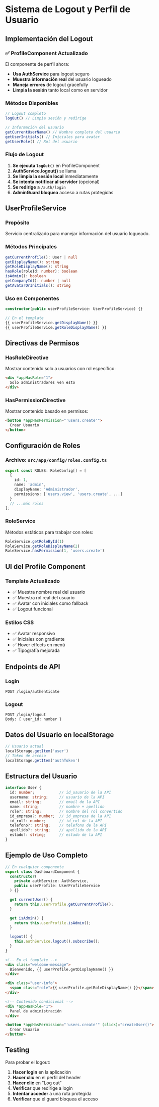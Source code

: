 # Sistema de Logout y Perfil de Usuario

## Implementación del Logout

### ✅ ProfileComponent Actualizado

El componente de perfil ahora:

- **Usa AuthService** para logout seguro
- **Muestra información real** del usuario logueado
- **Maneja errores** de logout gracefully
- **Limpia la sesión** tanto local como en servidor

### Métodos Disponibles

```typescript
// Logout completo
logOut() // Limpia sesión y redirige

// Información del usuario
getCurrentUserName() // Nombre completo del usuario
getUserInitials() // Iniciales para avatar
getUserRole() // Rol del usuario
```

### Flujo de Logout

1. **Se ejecuta `logOut()`** en ProfileComponent
2. **AuthService.logout()** se llama
3. **Se limpia la sesión local** inmediatamente
4. **Se intenta notificar al servidor** (opcional)
5. **Se redirige** a `/auth/login`
6. **AdminGuard bloquea** acceso a rutas protegidas

## UserProfileService

### Propósito
Servicio centralizado para manejar información del usuario logueado.

### Métodos Principales

```typescript
getCurrentProfile(): User | null
getDisplayName(): string
getRoleDisplayName(): string
hasRole(roleId: number): boolean
isAdmin(): boolean
getCompanyId(): number | null
getAvatarOrInitials(): string
```

### Uso en Componentes

```typescript
constructor(public userProfileService: UserProfileService) {}

// En el template
{{ userProfileService.getDisplayName() }}
{{ userProfileService.getRoleDisplayName() }}
```

## Directivas de Permisos

### HasRoleDirective
Mostrar contenido solo a usuarios con rol específico:

```html
<div *appHasRole="1">
  Solo administradores ven esto
</div>
```

### HasPermissionDirective
Mostrar contenido basado en permisos:

```html
<button *appHasPermission="'users.create'">
  Crear Usuario
</button>
```

## Configuración de Roles

### Archivo: `src/app/config/roles.config.ts`

```typescript
export const ROLES: RoleConfig[] = [
  {
    id: 1,
    name: 'admin',
    displayName: 'Administrador',
    permissions: ['users.view', 'users.create', ...]
  }
  // ...más roles
];
```

### RoleService

Métodos estáticos para trabajar con roles:

```typescript
RoleService.getRoleById(1)
RoleService.getRoleDisplayName(2)
RoleService.hasPermission(1, 'users.create')
```

## UI del Profile Component

### Template Actualizado
- ✅ Muestra nombre real del usuario
- ✅ Muestra rol real del usuario  
- ✅ Avatar con iniciales como fallback
- ✅ Logout funcional

### Estilos CSS
- ✅ Avatar responsivo
- ✅ Iniciales con gradiente
- ✅ Hover effects en menú
- ✅ Tipografía mejorada

## Endpoints de API

### Login
```
POST /login/authenticate
```

### Logout  
```
POST /login/logout
Body: { user_id: number }
```

## Datos del Usuario en localStorage

```javascript
// Usuario actual
localStorage.getItem('user')
// Token de acceso
localStorage.getItem('authToken')
```

## Estructura del Usuario

```typescript
interface User {
  id: number;           // id_usuario de la API
  username: string;     // usuario de la API  
  email: string;        // email de la API
  name: string;         // nombre + apellido
  role?: string;        // nombre del rol convertido
  id_empresa?: number;  // id_empresa de la API
  id_rol?: number;      // id_rol de la API
  telefono?: string;    // telefono de la API
  apellido?: string;    // apellido de la API
  estado?: string;      // estado de la API
}
```

## Ejemplo de Uso Completo

```typescript
// En cualquier componente
export class DashboardComponent {
  constructor(
    private authService: AuthService,
    public userProfile: UserProfileService
  ) {}

  get currentUser() {
    return this.userProfile.getCurrentProfile();
  }

  get isAdmin() {
    return this.userProfile.isAdmin();
  }

  logout() {
    this.authService.logout().subscribe();
  }
}
```

```html
<!-- En el template -->
<div class="welcome-message">
  Bienvenido, {{ userProfile.getDisplayName() }}
</div>

<div class="user-info">
  <span class="role">{{ userProfile.getRoleDisplayName() }}</span>
</div>

<!-- Contenido condicional -->
<div *appHasRole="1">
  Panel de administración
</div>

<button *appHasPermission="'users.create'" (click)="createUser()">
  Crear Usuario
</button>
```

## Testing

Para probar el logout:

1. **Hacer login** en la aplicación
2. **Hacer clic** en el perfil del header
3. **Hacer clic** en "Log out"
4. **Verificar** que redirige a login
5. **Intentar acceder** a una ruta protegida
6. **Verificar** que el guard bloquea el acceso
